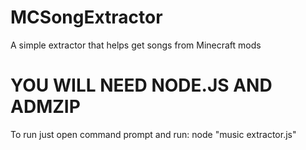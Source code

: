 # MCSongExtractor
A simple extractor that helps get songs from Minecraft mods
# YOU WILL NEED NODE.JS AND ADMZIP
To run just open command prompt and run:
node "music extractor.js"
